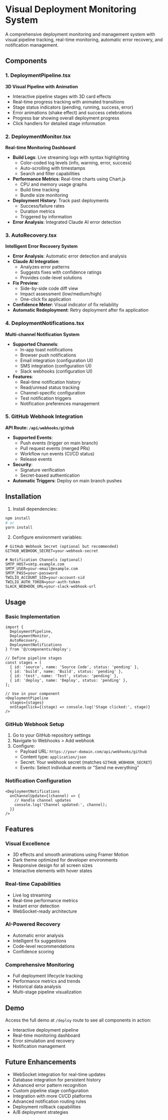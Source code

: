 # Visual Deployment Monitoring System

A comprehensive deployment monitoring and management system with visual pipeline tracking, real-time monitoring, automatic error recovery, and notification management.

## Components

### 1. DeploymentPipeline.tsx
**3D Visual Pipeline with Animation**
- Interactive pipeline stages with 3D card effects
- Real-time progress tracking with animated transitions
- Stage status indicators (pending, running, success, error)
- Error animations (shake effect) and success celebrations
- Progress bar showing overall deployment progress
- Click handlers for detailed stage information

### 2. DeploymentMonitor.tsx
**Real-time Monitoring Dashboard**
- **Build Logs**: Live streaming logs with syntax highlighting
  - Color-coded log levels (info, warning, error, success)
  - Auto-scrolling with timestamps
  - Search and filter capabilities
- **Performance Metrics**: Real-time charts using Chart.js
  - CPU and memory usage graphs
  - Build time tracking
  - Bundle size monitoring
- **Deployment History**: Track past deployments
  - Success/failure rates
  - Duration metrics
  - Triggered by information
- **Error Analysis**: Integrated Claude AI error detection

### 3. AutoRecovery.tsx
**Intelligent Error Recovery System**
- **Error Analysis**: Automatic error detection and analysis
- **Claude AI Integration**: 
  - Analyzes error patterns
  - Suggests fixes with confidence ratings
  - Provides code-level solutions
- **Fix Preview**:
  - Side-by-side code diff view
  - Impact assessment (low/medium/high)
  - One-click fix application
- **Confidence Meter**: Visual indicator of fix reliability
- **Automatic Redeployment**: Retry deployment after fix application

### 4. DeploymentNotifications.tsx
**Multi-channel Notification System**
- **Supported Channels**:
  - In-app toast notifications
  - Browser push notifications
  - Email integration (configuration UI)
  - SMS integration (configuration UI)
  - Slack webhooks (configuration UI)
- **Features**:
  - Real-time notification history
  - Read/unread status tracking
  - Channel-specific configuration
  - Test notification triggers
  - Notification preferences management

### 5. GitHub Webhook Integration
**API Route: `/api/webhooks/github`**
- **Supported Events**:
  - Push events (trigger on main branch)
  - Pull request events (merged PRs)
  - Workflow run events (CI/CD status)
  - Release events
- **Security**: 
  - Signature verification
  - Secret-based authentication
- **Automatic Triggers**: Deploy on main branch pushes

## Installation

1. Install dependencies:
```bash
npm install
# or
yarn install
```

2. Configure environment variables:
```env
# GitHub Webhook Secret (optional but recommended)
GITHUB_WEBHOOK_SECRET=your-webhook-secret

# Notification Channels (optional)
SMTP_HOST=smtp.example.com
SMTP_USER=your-email@example.com
SMTP_PASS=your-password
TWILIO_ACCOUNT_SID=your-account-sid
TWILIO_AUTH_TOKEN=your-auth-token
SLACK_WEBHOOK_URL=your-slack-webhook-url
```

## Usage

### Basic Implementation
```tsx
import { 
  DeploymentPipeline, 
  DeploymentMonitor, 
  AutoRecovery, 
  DeploymentNotifications 
} from '@/components/deploy';

// Define pipeline stages
const stages = [
  { id: 'source', name: 'Source Code', status: 'pending' },
  { id: 'build', name: 'Build', status: 'pending' },
  { id: 'test', name: 'Test', status: 'pending' },
  { id: 'deploy', name: 'Deploy', status: 'pending' },
];

// Use in your component
<DeploymentPipeline 
  stages={stages} 
  onStageClick={(stage) => console.log('Stage clicked:', stage)}
/>
```

### GitHub Webhook Setup

1. Go to your GitHub repository settings
2. Navigate to Webhooks > Add webhook
3. Configure:
   - Payload URL: `https://your-domain.com/api/webhooks/github`
   - Content type: `application/json`
   - Secret: Your webhook secret (matches `GITHUB_WEBHOOK_SECRET`)
   - Events: Select individual events or "Send me everything"

### Notification Configuration

```tsx
<DeploymentNotifications
  onChannelUpdate={(channel) => {
    // Handle channel updates
    console.log('Channel updated:', channel);
  }}
/>
```

## Features

### Visual Excellence
- 3D effects and smooth animations using Framer Motion
- Dark theme optimized for developer environments
- Responsive design for all screen sizes
- Interactive elements with hover states

### Real-time Capabilities
- Live log streaming
- Real-time performance metrics
- Instant error detection
- WebSocket-ready architecture

### AI-Powered Recovery
- Automatic error analysis
- Intelligent fix suggestions
- Code-level recommendations
- Confidence scoring

### Comprehensive Monitoring
- Full deployment lifecycle tracking
- Performance metrics and trends
- Historical data analysis
- Multi-stage pipeline visualization

## Demo

Access the full demo at `/deploy` route to see all components in action:
- Interactive deployment pipeline
- Real-time monitoring dashboard
- Error simulation and recovery
- Notification management

## Future Enhancements

- WebSocket integration for real-time updates
- Database integration for persistent history
- Advanced error pattern recognition
- Custom pipeline stage configuration
- Integration with more CI/CD platforms
- Advanced notification routing rules
- Deployment rollback capabilities
- A/B deployment strategies